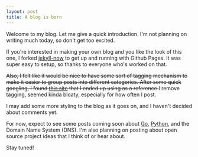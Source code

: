```yaml
---
layout: post
title: A blog is born
---
```


Welcome to my blog. Let me give a quick introduction.
I'm not planning on writing much today, so don't get too excited.

If you're interested in making your own blog and you like the look of this one,
I forked [jekyll-now](https://github.com/barryclark/jekyll-now/) to get up and running with Github Pages.
It was super easy to setup, so thanks to everyone who's worked on that.

<s>Also, I felt like it would be nice to have some sort of tagging mechanism to make it easier to group posts into different categories.
After some quick googling, I found [this site](https://codinfox.github.io/dev/2015/03/06/use-tags-and-categories-in-your-jekyll-based-github-pages/)
that I ended up using as a reference.</s>I remove tagging, seemed kinda bloaty, especially for how often I post.

I may add some more styling to the blog as it goes on, and I haven't decided about comments yet.

For now, expect to see some posts coming soon about [Go](https://golang.org), [Python](https://python.org), and the Domain Name System (DNS).
I'm also planning on posting about open source project ideas that I think of or hear about.

Stay tuned!
